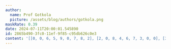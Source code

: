 ```yaml
---
author:
  name: Prof Gotkola
  picture: /assets/blog/authors/gotkola.png
maskRate: 0.39
date: 2024-07-11T20:00:01.545890
id: 2865b490-3fc0-11ef-9f85-c95db626c0e3
content: '[[0, 0, 6, 5, 9, 0, 7, 8, 2], [2, 0, 8, 4, 6, 7, 3, 0, 0], [3, 5, 0, 1, 8, 2, 4, 6, 0], [0, 0, 9, 8, 2, 4, 0, 3, 0], [1, 8, 0, 0, 0, 0, 0, 2, 4], [0, 2, 0, 0, 0, 9, 8, 7, 0], [6, 0, 0, 0, 7, 8, 1, 5, 3], [0, 7, 0, 0, 0, 5, 6, 4, 8], [8, 3, 5, 6, 4, 1, 0, 0, 7]]'
---
```

